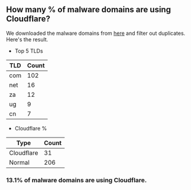## How many % of malware domains are using Cloudflare?


We downloaded the malware domains from [here](https://urlhaus.abuse.ch) and filter out duplicates.
Here's the result.


[//]: # (start replacement)


- Top 5 TLDs

| TLD | Count |
| --- | --- |
| com | 102 |
| net | 16 |
| za | 12 |
| ug | 9 |
| cn | 7 |


- Cloudflare %

| Type | Count |
| --- | --- |
| Cloudflare | 31 |
| Normal | 206 |


### 13.1% of malware domains are using Cloudflare.